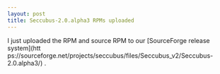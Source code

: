 ```yaml
---
layout: post
title: Seccubus-2.0.alpha3 RPMs uploaded
---
```

I just uploaded the RPM and source RPM to our [SourceForge release system](htt
ps://sourceforge.net/projects/seccubus/files/Seccubus_v2/Seccubus-2.0.alpha3/)
.

